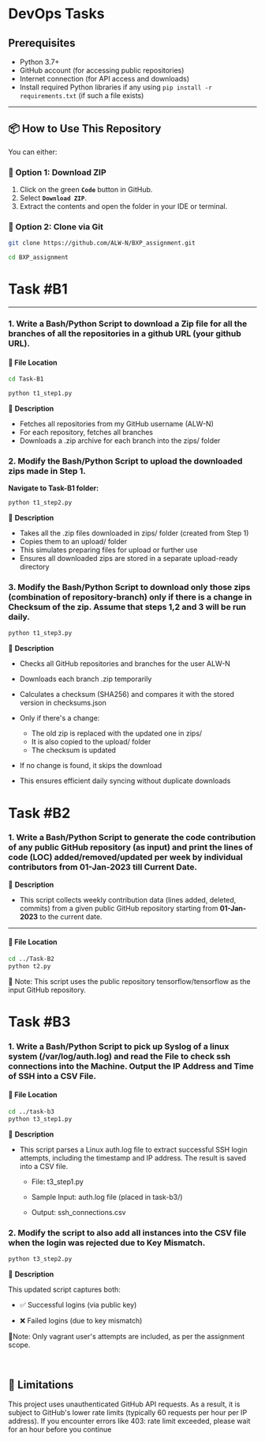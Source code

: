 # DevOps Tasks

## Prerequisites

- Python 3.7+
- GitHub account (for accessing public repositories)
- Internet connection (for API access and downloads)
- Install required Python libraries if any using `pip install -r requirements.txt` (if such a file exists)

---

## 📦 How to Use This Repository

You can either:

### 🔽 Option 1: Download ZIP

1. Click on the green **`Code`** button in GitHub.
2. Select **`Download ZIP`**.
3. Extract the contents and open the folder in your IDE or terminal.

### 🔁 Option 2: Clone via Git

```bash
git clone https://github.com/ALW-N/BXP_assignment.git

cd BXP_assignment
```
# Task #B1

---

### 1. Write a Bash/Python Script to download a Zip file for all the branches of all the repositories in a github URL (your github URL).

#### 📂 File Location
```bash
cd Task-B1

python t1_step1.py
```
💬 **Description**  

- Fetches all repositories from my GitHub username (ALW-N)
- For each repository, fetches all branches
- Downloads a .zip archive for each branch into the zips/ folder

### 2. Modify the Bash/Python Script to upload the downloaded zips made in Step 1.

**Navigate to Task-B1 folder:**
```bash
python t1_step2.py
```
💬 **Description**  

- Takes all the .zip files downloaded in zips/ folder (created from Step 1)
- Copies them to an upload/ folder
- This simulates preparing files for upload or further use
- Ensures all downloaded zips are stored in a separate upload-ready directory


### 3. Modify the Bash/Python Script to download only those zips (combination of repository-branch) only if there is a change in Checksum of the zip. Assume that steps 1,2 and 3 will be run daily.
```bash
python t1_step3.py
```

💬 **Description**  

- Checks all GitHub repositories and branches for the user ALW-N
- Downloads each branch .zip temporarily
- Calculates a checksum (SHA256) and compares it with the stored version in checksums.json
- Only if there's a change:
    - The old zip is replaced with the updated one in zips/
    -  It is also copied to the upload/ folder
    -  The checksum is updated

- If no change is found, it skips the download
- This ensures efficient daily syncing without duplicate downloads

# Task #B2

### 1. Write a Bash/Python Script to generate the code contribution of any public GitHub repository (as input) and print the lines of code (LOC) added/removed/updated per week by individual contributors from 01-Jan-2023 till Current Date.

💬 **Description**  
- This script collects weekly contribution data (lines added, deleted, commits) from a given public GitHub repository starting from **01-Jan-2023** to the current date.

---

#### 📂 File Location
```bash
cd ../Task-B2
python t2.py
```
🔐 Note: This script uses the public repository tensorflow/tensorflow as the input GitHub repository.

# Task #B3

### 1. Write a Bash/Python Script to pick up Syslog of a linux system (/var/log/auth.log) and read the File to check ssh connections into the Machine. Output the IP Address and Time of SSH into a CSV File.

#### 📂 File Location
```bash
cd ../task-b3
python t3_step1.py
```

💬 **Description**  
- This script parses a Linux auth.log file to extract successful SSH login attempts, including the timestamp and IP address. The result is saved into a CSV file.

    - File: t3_step1.py

    - Sample Input: auth.log file (placed in task-b3/)

    - Output: ssh_connections.csv

### 2. Modify the script to also add all instances into the CSV file when the login was rejected due to Key Mismatch.
```bash
python t3_step2.py
```

💬 **Description** 

This updated script captures both:

- ✅ Successful logins (via public key)

- ❌ Failed logins (due to key mismatch)

🔐Note: Only vagrant user's attempts are included, as per the assignment scope.

<br>

## 🛑  Limitations

This project uses unauthenticated GitHub API requests. As a result, it is subject to GitHub's lower rate limits (typically 60 requests per hour per IP address). If you encounter errors like 403: rate limit exceeded, please wait for an hour before you continue